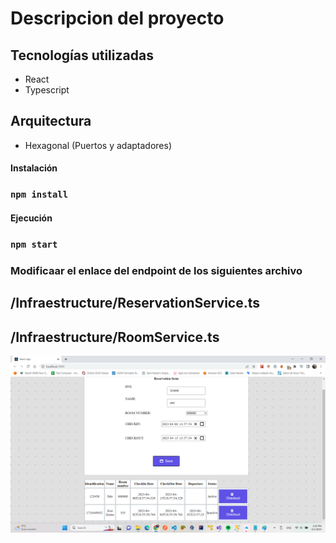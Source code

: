 # Descripcion del proyecto

## Tecnologías utilizadas
 - React
 - Typescript

## Arquitectura
 - Hexagonal (Puertos y adaptadores)
 


#### Instalación

### `npm install`


#### Ejecución

### `npm start`

### Modificaar el enlace del endpoint de los siguientes archivo
## /Infraestructure/ReservationService.ts
## /Infraestructure/RoomService.ts

![alt text](https://github.com/JosePatricio/bayteq/blob/main/Screenshot.png?raw=true)